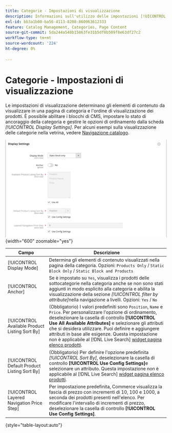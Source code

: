 ```yaml
---
title: Categorie - Impostazioni di visualizzazione
description: Informazioni sull'utilizzo delle impostazioni [!UICONTROL Display] per definire gli elementi di contenuto da visualizzare in una pagina categoria e l'ordine di visualizzazione dei prodotti.
exl-id: bb3a1b00-ba56-4113-8208-860963612333
feature: Catalog Management, Categories, Page Content
source-git-commit: 5da244a548b15863fe31b5df8b509f8e63df27c2
workflow-type: tm+mt
source-wordcount: '224'
ht-degree: 0%

---
```


# Categorie - Impostazioni di visualizzazione

Le impostazioni di visualizzazione determinano gli elementi di contenuto da visualizzare in una pagina di categoria e l&#39;ordine di visualizzazione dei prodotti. È possibile abilitare i blocchi di CMS, impostare lo stato di ancoraggio della categoria e gestire le opzioni di ordinamento dalla scheda _[!UICONTROL Display Settings]_. Per alcuni esempi sulla visualizzazione delle categorie nella vetrina, vedere [Navigazione catalogo](navigation.md).

![Impostazioni di visualizzazione per le categorie](./assets/category-display-settings.png){width="600" zoomable="yes"}

| Campo | Descrizione |
|--- |--- |
| [!UICONTROL Display Mode] | Determina gli elementi di contenuto visualizzati nella pagina della categoria. Opzioni: `Products Only` / `Static Block Only` / `Static Block and Products` |
| [!UICONTROL Anchor] | Se è impostato su `Yes`, visualizza i prodotti delle sottocategorie nella categoria anche se non sono stati aggiunti in modo esplicito alla categoria e abilita la visualizzazione della sezione _[!UICONTROL filter by attribute]_&#x200B;nella navigazione a livelli. Opzioni: `Yes` / `No` |
| [!UICONTROL Available Product Listing Sort By] | (Obbligatorio) I valori predefiniti sono `Position`, `Name` e `Price`. Per personalizzare l&#39;opzione di ordinamento, deselezionare la casella di controllo **[!UICONTROL Use All Available Attributes]** e selezionare gli attributi che si desidera utilizzare. Puoi definire e aggiungere attributi in base alle esigenze. Questa impostazione non è applicabile al [!DNL Live Search] [widget pagina elenco prodotti](https://experienceleague.adobe.com/it/docs/commerce/live-search/live-search-storefront/plp-styling). |
| [!UICONTROL Default Product Listing Sort By] | (Obbligatorio) Per definire l&#39;opzione predefinita _[!UICONTROL Sort By]_, deselezionare la casella di controllo **[!UICONTROL Use Config Settings]**&#x200B;e selezionare un attributo. Questa impostazione non è applicabile al [!DNL Live Search] [widget pagina elenco prodotti](https://experienceleague.adobe.com/it/docs/commerce/live-search/live-search-storefront/plp-styling). |
| [!UICONTROL Layered Navigation Price Step] | Per impostazione predefinita, Commerce visualizza la fascia di prezzo con incrementi di 10, 100 e 1000, a seconda dei prodotti presenti nell&#39;elenco. Per modificare l&#39;intervallo di incrementi di prezzo, deselezionare la casella di controllo **[!UICONTROL Use Config Settings]**. |

{style="table-layout:auto"}
